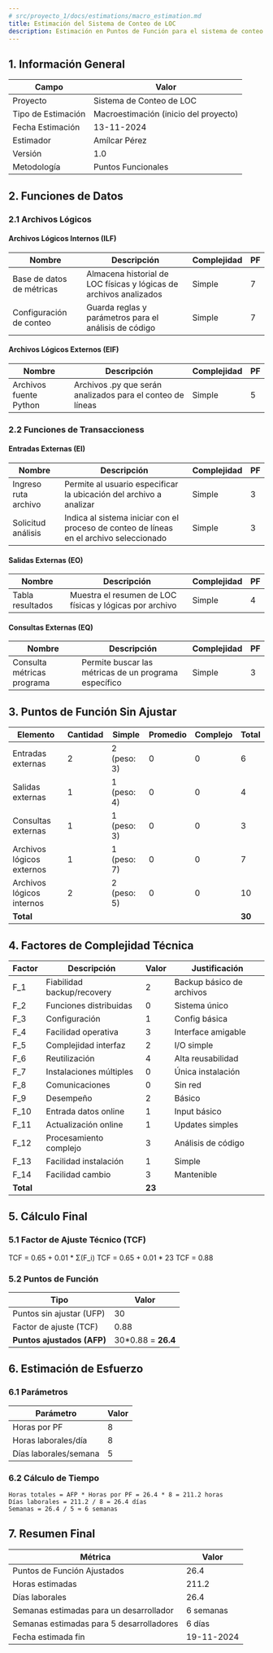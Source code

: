 ```yaml
---
# src/proyecto_1/docs/estimations/macro_estimation.md
title: Estimación del Sistema de Conteo de LOC
description: Estimación en Puntos de Función para el sistema de conteo de líneas de código
---
```


## 1. Información General

| Campo | Valor |
|-------|-------|
| Proyecto | Sistema de Conteo de LOC |
| Tipo de Estimación | Macroestimación (inicio del proyecto) |
| Fecha Estimación | 13-11-2024 |
| Estimador | Amílcar Pérez |
| Versión | 1.0 |
| Metodología | Puntos Funcionales |

## 2. Funciones de Datos

### 2.1 Archivos Lógicos 
#### Archivos Lógicos Internos (ILF)
| Nombre | Descripción | Complejidad | PF |
|--------|-------------|-------------|------|
| Base de datos de métricas | Almacena historial de LOC físicas y lógicas de archivos analizados | Simple | 7 |
| Configuración de conteo | Guarda reglas y parámetros para el análisis de código | Simple | 7 |

#### Archivos Lógicos Externos (EIF)
| Nombre | Descripción | Complejidad | PF |
|--------|-------------|-------------|------|
| Archivos fuente Python | Archivos .py que serán analizados para el conteo de líneas | Simple | 5 |

### 2.2 Funciones de Transaccioness
#### Entradas Externas (EI)
| Nombre | Descripción | Complejidad | PF |
|--------|-------------|-------------|------|
| Ingreso ruta archivo | Permite al usuario especificar la ubicación del archivo a analizar | Simple | 3 |
| Solicitud análisis | Indica al sistema iniciar con el proceso de conteo de líneas en el archivo seleccionado | Simple | 3 |

#### Salidas Externas (EO)
| Nombre | Descripción | Complejidad | PF |
|--------|-------------|-------------|------|
| Tabla resultados | Muestra el resumen de LOC físicas y lógicas por archivo | Simple | 4 |

#### Consultas Externas (EQ)
| Nombre | Descripción | Complejidad | PF |
|--------|-------------|-------------|------|
| Consulta métricas programa | Permite buscar las métricas de un programa específico | Simple | 3 |

## 3. Puntos de Función Sin Ajustar

| Elemento | Cantidad | Simple | Promedio | Complejo | Total |
|----------|----------|---------|-----------|-----------|--------|
| Entradas externas | 2 | 2 (peso: 3) | 0 | 0 | 6 |
| Salidas externas | 1 | 1 (peso: 4) | 0 | 0 | 4 |
| Consultas externas | 1 | 1 (peso: 3) | 0 | 0 | 3 |
| Archivos lógicos externos | 1 | 1 (peso: 7) | 0 | 0 | 7 |
| Archivos lógicos internos | 2 | 2 (peso: 5) | 0 | 0 | 10 |
| **Total** | | | | | **30** |

## 4. Factores de Complejidad Técnica

| Factor | Descripción | Valor | Justificación |
|--------|-------------|-------|---------------|
| F_1 | Fiabilidad backup/recovery | 2 | Backup básico de archivos |
| F_2 | Funciones distribuidas | 0 | Sistema único |
| F_3 | Configuración | 1 | Config básica |
| F_4 | Facilidad operativa | 3 | Interface amigable |
| F_5 | Complejidad interfaz | 2 | I/O simple |
| F_6 | Reutilización | 4 | Alta reusabilidad |
| F_7 | Instalaciones múltiples | 0 | Única instalación |
| F_8 | Comunicaciones | 0 | Sin red |
| F_9 | Desempeño | 2 | Básico |
| F_10 | Entrada datos online | 1 | Input básico |
| F_11 | Actualización online | 1 | Updates simples |
| F_12 | Procesamiento complejo | 3 | Análisis de código |
| F_13 | Facilidad instalación | 1 | Simple |
| F_14 | Facilidad cambio | 3 | Mantenible |
| **Total** | | **23** | |

## 5. Cálculo Final

### 5.1 Factor de Ajuste Técnico (TCF)
TCF = 0.65 + 0.01 * Σ(F_i) TCF = 0.65 + 0.01 * 23 TCF = 0.88

### 5.2 Puntos de Función
| Tipo | Valor |
|------|--------|
| Puntos sin ajustar (UFP) | 30 |
| Factor de ajuste (TCF) | 0.88 |
| **Puntos ajustados (AFP)** | 30*0.88 = **26.4** |

## 6. Estimación de Esfuerzo

### 6.1 Parámetros
| Parámetro | Valor |
|-----------|--------|
| Horas por PF | 8 |
| Horas laborales/día | 8 |
| Días laborales/semana | 5 |

### 6.2 Cálculo de Tiempo
```
Horas totales = AFP * Horas por PF = 26.4 * 8 = 211.2 horas
Días laborales = 211.2 / 8 = 26.4 días
Semanas = 26.4 / 5 ≈ 6 semanas
```

## 7. Resumen Final

| Métrica | Valor |
|---------|--------|
| Puntos de Función Ajustados | 26.4 |
| Horas estimadas | 211.2 |
| Días laborales | 26.4 |
| Semanas estimadas para un desarrollador | 6 semanas |
| Semanas estimadas para 5 desarrolladores | 6 días |
| Fecha estimada fin | 19-11-2024 |